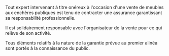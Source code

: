 Tout expert intervenant à titre onéreux à l'occasion d'une vente de meubles aux enchères publiques est tenu de contracter une assurance garantissant sa responsabilité professionnelle.

Il est solidairement responsable avec l'organisateur de la vente pour ce qui relève de son activité.

Tous éléments relatifs à la nature de la garantie prévue au premier alinéa sont portés à la connaissance du public.
